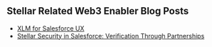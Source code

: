 #


## Stellar Related Web3 Enabler Blog Posts
* [XLM for Salesforce UX](https://web3enabler.com/blog/xlm-for-salesforce-ux)
* [Stellar Security in Salesforce:  Verification Through Partnerships](https://web3enabler.com/blog/stellar-security-in-salesforce-verification-through-partnerships)
